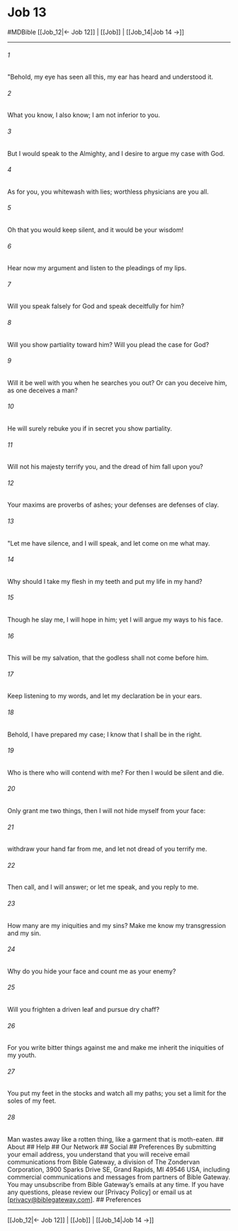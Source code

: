 # Job 13
#MDBible
[[Job_12|← Job 12]] | [[Job]] | [[Job_14|Job 14 →]]

***






###### 1 


"Behold, my eye has seen all this, my ear has heard and understood it. 





###### 2 


What you know, I also know; I am not inferior to you. 





###### 3 


But I would speak to the Almighty, and I desire to argue my case with God. 





###### 4 


As for you, you whitewash with lies; worthless physicians are you all. 





###### 5 


Oh that you would keep silent, and it would be your wisdom! 





###### 6 


Hear now my argument and listen to the pleadings of my lips. 





###### 7 


Will you speak falsely for God and speak deceitfully for him? 





###### 8 


Will you show partiality toward him? Will you plead the case for God? 





###### 9 


Will it be well with you when he searches you out? Or can you deceive him, as one deceives a man? 





###### 10 


He will surely rebuke you if in secret you show partiality. 





###### 11 


Will not his majesty terrify you, and the dread of him fall upon you? 





###### 12 


Your maxims are proverbs of ashes; your defenses are defenses of clay. 





###### 13 


"Let me have silence, and I will speak, and let come on me what may. 





###### 14 


Why should I take my flesh in my teeth and put my life in my hand? 





###### 15 


Though he slay me, I will hope in him; yet I will argue my ways to his face. 





###### 16 


This will be my salvation, that the godless shall not come before him. 





###### 17 


Keep listening to my words, and let my declaration be in your ears. 





###### 18 


Behold, I have prepared my case; I know that I shall be in the right. 





###### 19 


Who is there who will contend with me? For then I would be silent and die. 





###### 20 


Only grant me two things, then I will not hide myself from your face: 





###### 21 


withdraw your hand far from me, and let not dread of you terrify me. 





###### 22 


Then call, and I will answer; or let me speak, and you reply to me. 





###### 23 


How many are my iniquities and my sins? Make me know my transgression and my sin. 





###### 24 


Why do you hide your face and count me as your enemy? 





###### 25 


Will you frighten a driven leaf and pursue dry chaff? 





###### 26 


For you write bitter things against me and make me inherit the iniquities of my youth. 





###### 27 


You put my feet in the stocks and watch all my paths; you set a limit for the soles of my feet. 





###### 28 


Man wastes away like a rotten thing, like a garment that is moth-eaten. ## About ## Help ## Our Network ## Social ## Preferences By submitting your email address, you understand that you will receive email communications from Bible Gateway, a division of The Zondervan Corporation, 3900 Sparks Drive SE, Grand Rapids, MI 49546 USA, including commercial communications and messages from partners of Bible Gateway. You may unsubscribe from Bible Gateway&rsquo;s emails at any time. If you have any questions, please review our [Privacy Policy] or email us at [privacy@biblegateway.com]. ## Preferences

***

[[Job_12|← Job 12]] | [[Job]] | [[Job_14|Job 14 →]]
